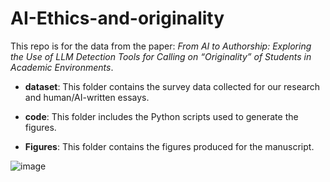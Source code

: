 # AI-Ethics-and-originality
This repo is for the data from the paper: *From AI to Authorship: Exploring the Use of LLM Detection Tools for Calling on “Originality” of Students in Academic Environments*.

- **dataset**: This folder contains the survey data collected for our research and human/AI-written essays.

- **code**: This folder includes the Python scripts used to generate the figures.

- **Figures**: This folder contains the figures produced for the manuscript.

![image](https://github.com/user-attachments/assets/d3785e51-a66c-4e33-b848-171c0805915a)
